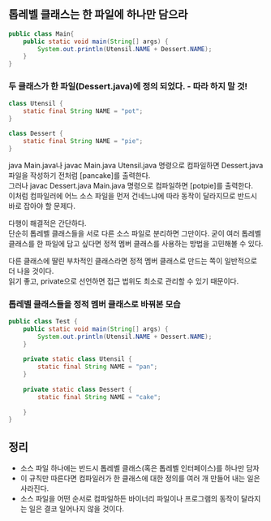 ## 톱레벨 클래스는 한 파일에 하나만 담으라

```java
public class Main{
    public static void main(String[] args) {
        System.out.println(Utensil.NAME + Dessert.NAME);
    }
}
```

### 두 클래스가 한 파일(Dessert.java)에 정의 되었다. - 따라 하지 말 것!
```java
class Utensil {
    static final String NAME = "pot";
}

class Dessert {
    static final String NAME = "pie";
}
```
java Main.java나 javac Main.java Utensil.java 명령으로 컴파일하면 Dessert.java 파일을 작성하기 전처럼 [pancake]를 출력한다.  
그러나 javac Dessert.java Main.java 명령으로 컴파일하면 [potpie]를 출력한다.  
이처럼 컴파일러에 어느 소스 파일을 먼저 건네느냐에 따라 동작이 달라지므로 반드시 바로 잡아야 할 문제다.

다행이 해결적은 간단하다.  
단순히 톱레벨 클래스들을 서로 다른 소스 파일로 분리하면 그만이다. 
굳이 여러 톱레벨 클래스를 한 파일에 담고 싶다면 정적 멤버 클래스를 사용하는 방법을 고민해볼 수 있다. 

다른 클래스에 딸린 부차적인 클래스라면 정적 멤버 클래스로 만드는 쪽이 일반적으로 더 나을 것이다.  
읽기 좋고, private으로 선언하면 접근 법위도 최소로 관리할 수 있기 때문이다. 

### 톱레벨 클래스들을 정적 멤버 클래스로 바꿔본 모습
```java
public class Test {
    public static void main(String[] args) {
        System.out.println(Utensil.NAME + Dessert.NAME);
    }
    
    private static class Utensil {
        static final String NAME = "pan";
    }
    
    private static class Dessert {
        static final String NAME = "cake";
                
    }
}
```

## 정리
- 소스 파일 하나에는 반드시 톱레벨 클래스(혹은 톱레벨 인터페이스)를 하나만 담자
- 이 규칙만 따른다면 컴파일러가 한 클래스에 대한 정의를 여러 개 만들어 내는 일은 사라진다. 
- 소스 파일을 어떤 순서로 컴파일하든 바이너리 파일이나 프로그램의 동작이 달라지는 일은 결코 일어나지 않을 것이다.
